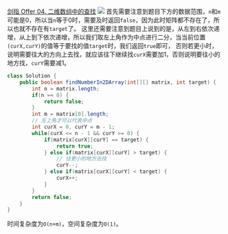 [剑指 Offer 04. 二维数组中的查找](https://leetcode-cn.com/problems/er-wei-shu-zu-zhong-de-cha-zhao-lcof/ "剑指 Offer 04. 二维数组中的查找")
![](https://img2022.cnblogs.com/blog/2272548/202202/2272548-20220216203800096-1855492975.png)
首先需要注意到题目下方的数据范围，`n`和`m`可能是0，所以当`n`等于0时，需要及时返回`false`，因为此时矩阵都不存在了，所以也就不存在有`target`了。
这里还需要注意到题目上说到的是，从左到右依次递增，从上到下依次递增，所以我们取左上角作为中点进行二分，当当前位置`(curX,curY)`的值等于要找的值`target`时，我们返回`true`即可，
否则若更小时，说明需要往大的方向上去找，就应该往下继续找`curX`需要加1，否则说明要往小的地方找，`curY`需要减1。
```java
class Solution {
    public boolean findNumberIn2DArray(int[][] matrix, int target) {
        int n = matrix.length;
        if(n == 0) {
            return false;
        }
        int m = matrix[0].length;
        // 左上角才可以代表中点
        int curX = 0, curY = m - 1;
        while(curX <= n - 1 && curY >= 0) {
            if(matrix[curX][curY] == target) {
                return true;
            } else if(matrix[curX][curY] > target) {
                // 往更小的地方去找
                curY--;
            } else if(matrix[curX][curY] < target) {
                curX++;
            }
        }
        return false;
    }
}
```
时间复杂度为`O(n+m)`，空间复杂度为`O(1)`。